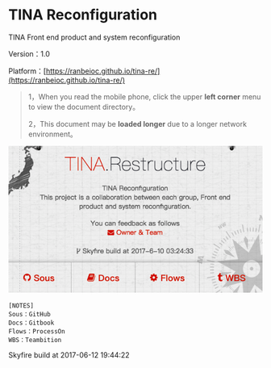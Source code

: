# TINA Reconfiguration

TINA Front end product and system reconfiguration

Version：1.0

Platform：[https://ranbeioc.github.io/tina-re/](https://ranbeioc.github.io/tina-re/)

> 1，When you read the mobile phone, click the upper **left corner** menu to view the document directory。
>
> 2，This document may be **loaded longer** due to a longer network environment。

![](/assets/Snip20170612_29.png)

```
[NOTES]
Sous：GitHub
Docs：Gitbook
Flows：ProcessOn
WBS：Teambition
```

Skyfire build at 2017-06-12 19:44:22

